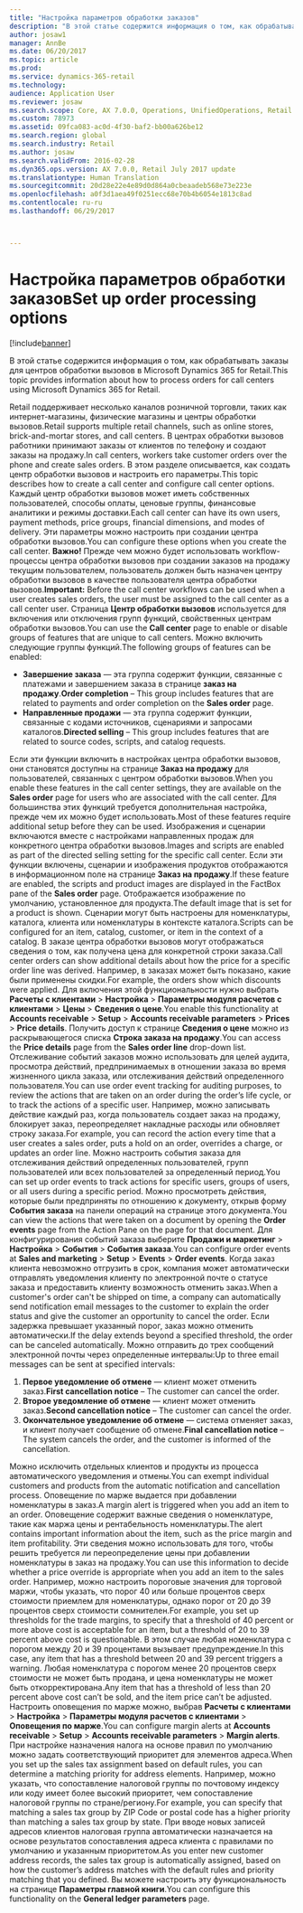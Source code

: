 ```yaml
---
title: "Настройка параметров обработки заказов"
description: "В этой статье содержится информация о том, как обрабатывать заказы для центров обработки вызовов в Microsoft Dynamics 365 for Retail."
author: josaw1
manager: AnnBe
ms.date: 06/20/2017
ms.topic: article
ms.prod: 
ms.service: dynamics-365-retail
ms.technology: 
audience: Application User
ms.reviewer: josaw
ms.search.scope: Core, AX 7.0.0, Operations, UnifiedOperations, Retail
ms.custom: 78973
ms.assetid: 09fca083-ac0d-4f30-baf2-bb00a626be12
ms.search.region: global
ms.search.industry: Retail
ms.author: josaw
ms.search.validFrom: 2016-02-28
ms.dyn365.ops.version: AX 7.0.0, Retail July 2017 update
ms.translationtype: Human Translation
ms.sourcegitcommit: 20d28e22e4e89d0d864a0cbeaadeb568e73e223e
ms.openlocfilehash: a0f3d1aea49f0251ecc68e70b4b6054e1813c8ad
ms.contentlocale: ru-ru
ms.lasthandoff: 06/29/2017



---
```


# <a name="set-up-order-processing-options"></a><span data-ttu-id="1ba0a-103">Настройка параметров обработки заказов</span><span class="sxs-lookup"><span data-stu-id="1ba0a-103">Set up order processing options</span></span>

[!include[banner](includes/banner.md)]


<span data-ttu-id="1ba0a-104">В этой статье содержится информация о том, как обрабатывать заказы для центров обработки вызовов в Microsoft Dynamics 365 for Retail.</span><span class="sxs-lookup"><span data-stu-id="1ba0a-104">This topic provides information about how to process orders for call centers using Microsoft Dynamics 365 for Retail.</span></span> 

<span data-ttu-id="1ba0a-105">Retail поддерживает несколько каналов розничной торговли, таких как интернет-магазины, физические магазины и центры обработки вызовов.</span><span class="sxs-lookup"><span data-stu-id="1ba0a-105">Retail supports multiple retail channels, such as online stores, brick-and-mortar stores, and call centers.</span></span> <span data-ttu-id="1ba0a-106">В центрах обработки вызовов работники принимают заказы от клиентов по телефону и создают заказы на продажу.</span><span class="sxs-lookup"><span data-stu-id="1ba0a-106">In call centers, workers take customer orders over the phone and create sales orders.</span></span> <span data-ttu-id="1ba0a-107">В этом разделе описывается, как создать центр обработки вызовов и настроить его параметры.</span><span class="sxs-lookup"><span data-stu-id="1ba0a-107">This topic describes how to create a call center and configure call center options.</span></span> <span data-ttu-id="1ba0a-108">Каждый центр обработки вызовов может иметь собственных пользователей, способы оплаты, ценовые группы, финансовые аналитики и режимы доставки.</span><span class="sxs-lookup"><span data-stu-id="1ba0a-108">Each call center can have its own users, payment methods, price groups, financial dimensions, and modes of delivery.</span></span> <span data-ttu-id="1ba0a-109">Эти параметры можно настроить при создании центра обработки вызовов.</span><span class="sxs-lookup"><span data-stu-id="1ba0a-109">You can configure these options when you create the call center.</span></span> <span data-ttu-id="1ba0a-110">**Важно!** Прежде чем можно будет использовать workflow-процессы центра обработки вызовов при создании заказов на продажу текущим пользователем, пользователь должен быть назначен центру обработки вызовов в качестве пользователя центра обработки вызовов.</span><span class="sxs-lookup"><span data-stu-id="1ba0a-110">**Important:** Before the call center workflows can be used when a user creates sales orders, the user must be assigned to the call center as a call center user.</span></span> <span data-ttu-id="1ba0a-111">Страница **Центр обработки вызовов** используется для включения или отключения групп функций, свойственных центрам обработки вызовов.</span><span class="sxs-lookup"><span data-stu-id="1ba0a-111">You can use the **Call center** page to enable or disable groups of features that are unique to call centers.</span></span> <span data-ttu-id="1ba0a-112">Можно включить следующие группы функций.</span><span class="sxs-lookup"><span data-stu-id="1ba0a-112">The following groups of features can be enabled:</span></span>

-   <span data-ttu-id="1ba0a-113">**Завершение заказа** — эта группа содержит функции, связанные с платежами и завершением заказа в странице **заказ на продажу**.</span><span class="sxs-lookup"><span data-stu-id="1ba0a-113">**Order completion** – This group includes features that are related to payments and order completion on the **Sales order** page.</span></span>
-   <span data-ttu-id="1ba0a-114">**Направленные продажи** — эта группа содержит функции, связанные с кодами источников, сценариями и запросами каталогов.</span><span class="sxs-lookup"><span data-stu-id="1ba0a-114">**Directed selling** – This group includes features that are related to source codes, scripts, and catalog requests.</span></span>

<span data-ttu-id="1ba0a-115">Если эти функции включить в настройках центра обработки вызовов, они становятся доступны на странице **Заказ на продажу** для пользователей, связанных с центром обработки вызовов.</span><span class="sxs-lookup"><span data-stu-id="1ba0a-115">When you enable these features in the call center settings, they are available on the **Sales order** page for users who are associated with the call center.</span></span> <span data-ttu-id="1ba0a-116">Для большинства этих функций требуется дополнительная настройка, прежде чем их можно будет использовать.</span><span class="sxs-lookup"><span data-stu-id="1ba0a-116">Most of these features require additional setup before they can be used.</span></span> <span data-ttu-id="1ba0a-117">Изображения и сценарии включаются вместе с настройками направленных продаж для конкретного центра обработки вызовов.</span><span class="sxs-lookup"><span data-stu-id="1ba0a-117">Images and scripts are enabled as part of the directed selling setting for the specific call center.</span></span> <span data-ttu-id="1ba0a-118">Если эти функции включены, сценарии и изображения продуктов отображаются в информационном поле на странице **Заказ на продажу**.</span><span class="sxs-lookup"><span data-stu-id="1ba0a-118">If these feature are enabled, the scripts and product images are displayed in the FactBox pane of the **Sales order** page.</span></span> <span data-ttu-id="1ba0a-119">Отображается изображение по умолчанию, установленное для продукта.</span><span class="sxs-lookup"><span data-stu-id="1ba0a-119">The default image that is set for a product is shown.</span></span> <span data-ttu-id="1ba0a-120">Сценарии могут быть настроены для номенклатуры, каталога, клиента или номенклатуры в контексте каталога.</span><span class="sxs-lookup"><span data-stu-id="1ba0a-120">Scripts can be configured for an item, catalog, customer, or item in the context of a catalog.</span></span> <span data-ttu-id="1ba0a-121">В заказе центра обработки вызовов могут отображаться сведения о том, как получена цена для конкретной строки заказа.</span><span class="sxs-lookup"><span data-stu-id="1ba0a-121">Call center orders can show additional details about how the price for a specific order line was derived.</span></span> <span data-ttu-id="1ba0a-122">Например, в заказах может быть показано, какие были применены скидки.</span><span class="sxs-lookup"><span data-stu-id="1ba0a-122">For example, the orders show which discounts were applied.</span></span> <span data-ttu-id="1ba0a-123">Для включения этой функциональности нужно выбрать **Расчеты с клиентами** &gt; **Настройка** &gt; **Параметры модуля расчетов с клиентами** &gt; **Цены** &gt; **Сведения о цене**.</span><span class="sxs-lookup"><span data-stu-id="1ba0a-123">You enable this functionality at **Accounts receivable** &gt; **Setup** &gt; **Accounts receivable parameters** &gt; **Prices** &gt; **Price details**.</span></span> <span data-ttu-id="1ba0a-124">Получить доступ к странице **Сведения о цене** можно из раскрывающегося списка **Строка заказа на продажу**.</span><span class="sxs-lookup"><span data-stu-id="1ba0a-124">You can access the **Price details** page from the **Sales order line** drop-down list.</span></span> <span data-ttu-id="1ba0a-125">Отслеживание событий заказов можно использовать для целей аудита, просмотра действий, предпринимаемых в отношении заказа во время жизненного цикла заказа, или отслеживания действий определенного пользователя.</span><span class="sxs-lookup"><span data-stu-id="1ba0a-125">You can use order event tracking for auditing purposes, to review the actions that are taken on an order during the order’s life cycle, or to track the actions of a specific user.</span></span> <span data-ttu-id="1ba0a-126">Например, можно записывать действие каждый раз, когда пользователь создает заказ на продажу, блокирует заказ, переопределяет накладные расходы или обновляет строку заказа.</span><span class="sxs-lookup"><span data-stu-id="1ba0a-126">For example, you can record the action every time that a user creates a sales order, puts a hold on an order, overrides a charge, or updates an order line.</span></span> <span data-ttu-id="1ba0a-127">Можно настроить события заказа для отслеживания действий определенных пользователей, групп пользователей или всех пользователей за определенный период.</span><span class="sxs-lookup"><span data-stu-id="1ba0a-127">You can set up order events to track actions for specific users, groups of users, or all users during a specific period.</span></span> <span data-ttu-id="1ba0a-128">Можно просмотреть действия, которые были предприняты по отношению к документу, открыв форму **События заказа** на панели операций на странице этого документа.</span><span class="sxs-lookup"><span data-stu-id="1ba0a-128">You can view the actions that were taken on a document by opening the **Order events** page from the Action Pane on the page for that document.</span></span> <span data-ttu-id="1ba0a-129">Для конфигурирования событий заказа выберите **Продажи и маркетинг** &gt; **Настройка** &gt; **События** &gt; **События заказа**.</span><span class="sxs-lookup"><span data-stu-id="1ba0a-129">You can configure order events at **Sales and marketing** &gt; **Setup** &gt; **Events** &gt; **Order events**.</span></span> <span data-ttu-id="1ba0a-130">Когда заказ клиента невозможно отгрузить в срок, компания может автоматически отправлять уведомления клиенту по электронной почте о статусе заказа и предоставить клиенту возможность отменить заказ.</span><span class="sxs-lookup"><span data-stu-id="1ba0a-130">When a customer's order can't be shipped on time, a company can automatically send notification email messages to the customer to explain the order status and give the customer an opportunity to cancel the order.</span></span> <span data-ttu-id="1ba0a-131">Если задержка превышает указанный порог, заказ можно отменить автоматически.</span><span class="sxs-lookup"><span data-stu-id="1ba0a-131">If the delay extends beyond a specified threshold, the order can be canceled automatically.</span></span> <span data-ttu-id="1ba0a-132">Можно отправить до трех сообщений электронной почты через определенные интервалы:</span><span class="sxs-lookup"><span data-stu-id="1ba0a-132">Up to three email messages can be sent at specified intervals:</span></span>

1.  <span data-ttu-id="1ba0a-133">**Первое уведомление об отмене** — клиент может отменить заказ.</span><span class="sxs-lookup"><span data-stu-id="1ba0a-133">**First cancellation notice** – The customer can cancel the order.</span></span>
2.  <span data-ttu-id="1ba0a-134">**Второе уведомление об отмене** — клиент может отменить заказ.</span><span class="sxs-lookup"><span data-stu-id="1ba0a-134">**Second cancellation notice** – The customer can cancel the order.</span></span>
3.  <span data-ttu-id="1ba0a-135">**Окончательное уведомление об отмене** — система отменяет заказ, и клиент получает сообщение об отмене.</span><span class="sxs-lookup"><span data-stu-id="1ba0a-135">**Final cancellation notice** – The system cancels the order, and the customer is informed of the cancellation.</span></span>

<span data-ttu-id="1ba0a-136">Можно исключить отдельных клиентов и продукты из процесса автоматического уведомления и отмены.</span><span class="sxs-lookup"><span data-stu-id="1ba0a-136">You can exempt individual customers and products from the automatic notification and cancellation process.</span></span> <span data-ttu-id="1ba0a-137">Оповещение по марже выдается при добавлении номенклатуры в заказ.</span><span class="sxs-lookup"><span data-stu-id="1ba0a-137">A margin alert is triggered when you add an item to an order.</span></span> <span data-ttu-id="1ba0a-138">Оповещение содержит важные сведения о номенклатуре, такие как маржа цены и рентабельность номенклатуры.</span><span class="sxs-lookup"><span data-stu-id="1ba0a-138">The alert contains important information about the item, such as the price margin and item profitability.</span></span> <span data-ttu-id="1ba0a-139">Эти сведения можно использовать для того, чтобы решить требуется ли переопределение цены при добавлении номенклатуры в заказ на продажу.</span><span class="sxs-lookup"><span data-stu-id="1ba0a-139">You can use this information to decide whether a price override is appropriate when you add an item to the sales order.</span></span> <span data-ttu-id="1ba0a-140">Например, можно настроить пороговые значения для торговой маржи, чтобы указать, что порог 40 или больше процентов сверх стоимости приемлем для номенклатуры, однако порог от 20 до 39 процентов сверх стоимости сомнителен.</span><span class="sxs-lookup"><span data-stu-id="1ba0a-140">For example, you set up thresholds for the trade margins, to specify that a threshold of 40 percent or more above cost is acceptable for an item, but a threshold of 20 to 39 percent above cost is questionable.</span></span> <span data-ttu-id="1ba0a-141">В этом случае любая номенклатура с порогом между 20 и 39 процентами вызывает предупреждение.</span><span class="sxs-lookup"><span data-stu-id="1ba0a-141">In this case, any item that has a threshold between 20 and 39 percent triggers a warning.</span></span> <span data-ttu-id="1ba0a-142">Любая номенклатура с порогом менее 20 процентов сверх стоимости не может быть продана, и цена номенклатуры не может быть откорректирована.</span><span class="sxs-lookup"><span data-stu-id="1ba0a-142">Any item that has a threshold of less than 20 percent above cost can’t be sold, and the item price can’t be adjusted.</span></span> <span data-ttu-id="1ba0a-143">Настроить оповещения по марже можно, выбрав **Расчеты с клиентами** &gt; **Настройка** &gt; **Параметры модуля расчетов с клиентами** &gt; **Оповещения по марже**.</span><span class="sxs-lookup"><span data-stu-id="1ba0a-143">You can configure margin alerts at **Accounts receivable** &gt; **Setup** &gt; **Accounts receivable parameters** &gt; **Margin alerts**.</span></span> <span data-ttu-id="1ba0a-144">При настройке назначения налога на основе правил по умолчанию можно задать соответствующий приоритет для элементов адреса.</span><span class="sxs-lookup"><span data-stu-id="1ba0a-144">When you set up the sales tax assignment based on default rules, you can determine a matching priority for address elements.</span></span> <span data-ttu-id="1ba0a-145">Например, можно указать, что сопоставление налоговой группы по почтовому индексу или коду имеет более высокий приоритет, чем сопоставление налоговой группы по стране/региону.</span><span class="sxs-lookup"><span data-stu-id="1ba0a-145">For example, you can specify that matching a sales tax group by ZIP Code or postal code has a higher priority than matching a sales tax group by state.</span></span> <span data-ttu-id="1ba0a-146">При вводе новых записей адресов клиентов налоговая группа автоматически назначается на основе результатов сопоставления адреса клиента с правилами по умолчанию и указанным приоритетом.</span><span class="sxs-lookup"><span data-stu-id="1ba0a-146">As you enter new customer address records, the sales tax group is automatically assigned, based on how the customer’s address matches with the default rules and priority matching that you defined.</span></span> <span data-ttu-id="1ba0a-147">Вы можете настроить эту функциональность на странице **Параметры главной книги**.</span><span class="sxs-lookup"><span data-stu-id="1ba0a-147">You can configure this functionality on the **General ledger parameters** page.</span></span>




